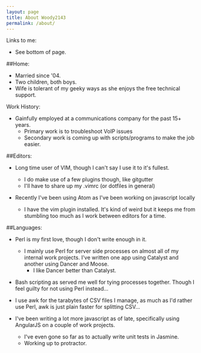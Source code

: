 ```yaml
---
layout: page
title: About Woody2143
permalink: /about/
---
```


Links to me:
- See bottom of page.

##Home:
- Married since '04.
- Two children, both boys.
- Wife is tolerant of my geeky ways as she enjoys the free technical support.

Work History:
- Gainfully employed at a communications company for the past 15+ years.
  - Primary work is to troubleshoot VoIP issues
  - Secondary work is coming up with scripts/programs to make the job easier.

##Editors:
- Long time user of VIM, though I can't say I use it to it's fullest.
  - I do make use of a few plugins though, like gitgutter
  - I'll have to share up my .vimrc (or dotfiles in general)

- Recently I've been using Atom as I've been working on javascript locally
  - I have the vim plugin installed. It's kind of weird but it keeps me from stumbling too much as I work between editors for a time.

##Languages:
- Perl is my first love, though I don't write enough in it.
  - I mainly use Perl for server side processes on almost all of my internal work projects. I've written one app using Catalyst and another using Dancer and Moose.
    - I like Dancer better than Catalyst.

- Bash scripting as served me well for tying processes together. Though I feel guilty for not using Perl instead...
- I use awk for the tarabytes of CSV files I manage, as much as I'd rather use Perl, awk is just plain faster for splitting CSV...
- I've been writing a lot more javascript as of late, specifically using AngularJS on a couple of work projects.
  - I've even gone so far as to actually write unit tests in Jasmine.
  - Working up to protractor.
